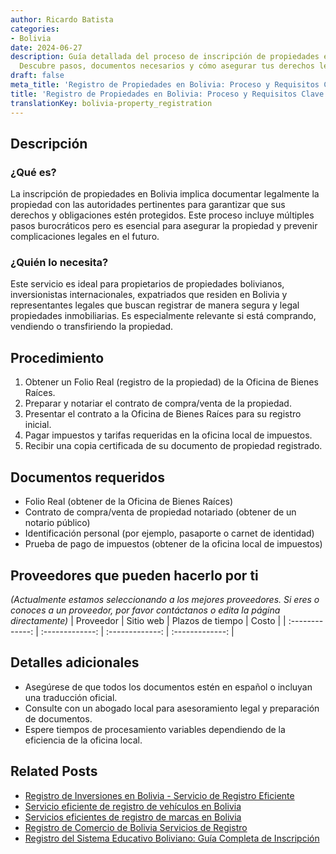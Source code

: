 ```yaml
---
author: Ricardo Batista
categories:
- Bolivia
date: 2024-06-27
description: Guía detallada del proceso de inscripción de propiedades en Bolivia.
  Descubre pasos, documentos necesarios y cómo asegurar tus derechos legales.
draft: false
meta_title: 'Registro de Propiedades en Bolivia: Proceso y Requisitos Clave'
title: 'Registro de Propiedades en Bolivia: Proceso y Requisitos Clave'
translationKey: bolivia-property_registration
---
```



## Descripción
### ¿Qué es?
La inscripción de propiedades en Bolivia implica documentar legalmente la propiedad con las autoridades pertinentes para garantizar que sus derechos y obligaciones estén protegidos. Este proceso incluye múltiples pasos burocráticos pero es esencial para asegurar la propiedad y prevenir complicaciones legales en el futuro.

### ¿Quién lo necesita?
Este servicio es ideal para propietarios de propiedades bolivianos, inversionistas internacionales, expatriados que residen en Bolivia y representantes legales que buscan registrar de manera segura y legal propiedades inmobiliarias. Es especialmente relevante si está comprando, vendiendo o transfiriendo la propiedad.

## Procedimiento

1. Obtener un Folio Real (registro de la propiedad) de la Oficina de Bienes Raíces.
2. Preparar y notariar el contrato de compra/venta de la propiedad.
3. Presentar el contrato a la Oficina de Bienes Raíces para su registro inicial.
4. Pagar impuestos y tarifas requeridas en la oficina local de impuestos.
5. Recibir una copia certificada de su documento de propiedad registrado.

## Documentos requeridos

- Folio Real (obtener de la Oficina de Bienes Raíces)
- Contrato de compra/venta de propiedad notariado (obtener de un notario público)
- Identificación personal (por ejemplo, pasaporte o carnet de identidad)
- Prueba de pago de impuestos (obtener de la oficina local de impuestos)

## Proveedores que pueden hacerlo por ti
_(Actualmente estamos seleccionando a los mejores proveedores. Si eres o conoces a un proveedor, por favor contáctanos o edita la página directamente)_
| Proveedor      |     Sitio web    |     Plazos de tiempo    |       Costo      |
| :-------------: | :-------------: |  :-------------: | :-------------: |

## Detalles adicionales

- Asegúrese de que todos los documentos estén en español o incluyan una traducción oficial.
- Consulte con un abogado local para asesoramiento legal y preparación de documentos.
- Espere tiempos de procesamiento variables dependiendo de la eficiencia de la oficina local.


## Related Posts

- [Registro de Inversiones en Bolivia - Servicio de Registro Eficiente](https://tramitit.com/es/guides/bolivia/inscripción_al_registro_de_inversiones/)
- [Servicio eficiente de registro de vehículos en Bolivia](https://tramitit.com/es/guides/bolivia/registro_de_vehículo/)
- [Servicios eficientes de registro de marcas en Bolivia](https://tramitit.com/es/guides/bolivia/registro_de_marca/)
- [Registro de Comercio de Bolivia Servicios de Registro](https://tramitit.com/es/guides/bolivia/inscripción_en_el_registro_de_comercio/)
- [Registro del Sistema Educativo Boliviano: Guía Completa de Inscripción](https://tramitit.com/es/guides/bolivia/inscripción_al_sistema_educativo/)
